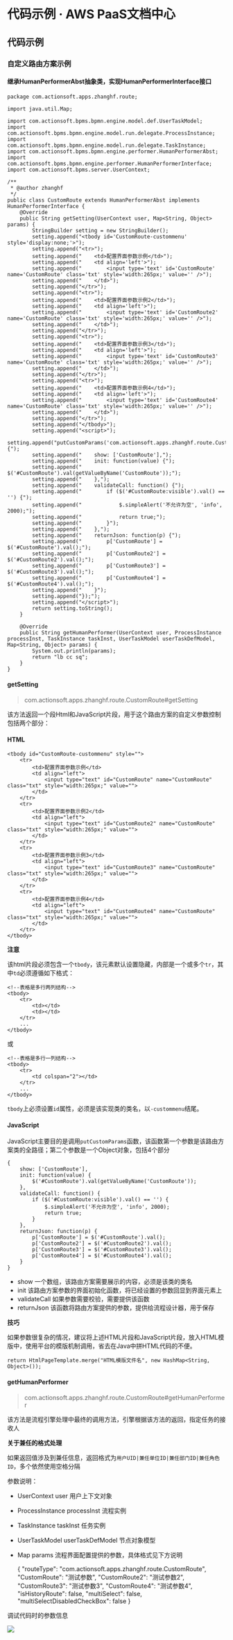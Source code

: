 # 代码示例 · AWS PaaS文档中心

## 代码示例

### 自定义路由方案示例

#### 继承HumanPerformerAbst抽象类，实现HumanPerformerInterface接口
    
    
    package com.actionsoft.apps.zhanghf.route;
    
    import java.util.Map;
    
    import com.actionsoft.bpms.bpmn.engine.model.def.UserTaskModel;
    import com.actionsoft.bpms.bpmn.engine.model.run.delegate.ProcessInstance;
    import com.actionsoft.bpms.bpmn.engine.model.run.delegate.TaskInstance;
    import com.actionsoft.bpms.bpmn.engine.performer.HumanPerformerAbst;
    import com.actionsoft.bpms.bpmn.engine.performer.HumanPerformerInterface;
    import com.actionsoft.bpms.server.UserContext;
    
    /**
     * @author zhanghf
     */
    public class CustomRoute extends HumanPerformerAbst implements HumanPerformerInterface {
        @Override
        public String getSetting(UserContext user, Map<String, Object> params) {
            StringBuilder setting = new StringBuilder();
            setting.append("<tbody id='CustomRoute-custommenu' style='display:none;'>");
            setting.append("<tr>");
            setting.append("    <td>配置界面参数示例</td>");
            setting.append("    <td align='left'>");
            setting.append("        <input type='text' id='CustomRoute' name='CustomRoute' class='txt' style='width:265px;' value='' />");
            setting.append("    </td>");
            setting.append("</tr>");
            setting.append("<tr>");
            setting.append("    <td>配置界面参数示例2</td>");
            setting.append("    <td align='left'>");
            setting.append("        <input type='text' id='CustomRoute2' name='CustomRoute' class='txt' style='width:265px;' value='' />");
            setting.append("    </td>");
            setting.append("</tr>");
            setting.append("<tr>");
            setting.append("    <td>配置界面参数示例3</td>");
            setting.append("    <td align='left'>");
            setting.append("        <input type='text' id='CustomRoute3' name='CustomRoute' class='txt' style='width:265px;' value='' />");
            setting.append("    </td>");
            setting.append("</tr>");
            setting.append("<tr>");
            setting.append("    <td>配置界面参数示例4</td>");
            setting.append("    <td align='left'>");
            setting.append("        <input type='text' id='CustomRoute4' name='CustomRoute' class='txt' style='width:265px;' value='' />");
            setting.append("    </td>");
            setting.append("</tr>");
            setting.append("</tbody>");
            setting.append("<script>");
            setting.append("putCustomParams('com.actionsoft.apps.zhanghf.route.CustomRoute', {");
            setting.append("    show: ['CustomRoute'],");
            setting.append("    init: function(value) {");
            setting.append("        $('#CustomRoute').val(getValueByName('CustomRoute'));");
            setting.append("    },");
            setting.append("    validateCall: function() {");
            setting.append("        if ($('#CustomRoute:visible').val() == '') {");
            setting.append("            $.simpleAlert('不允许为空', 'info', 2000);");
            setting.append("            return true;");
            setting.append("        }");
            setting.append("    },");
            setting.append("    returnJson: function(p) {");
            setting.append("        p['CustomRoute'] = $('#CustomRoute').val();");
            setting.append("        p['CustomRoute2'] = $('#CustomRoute2').val();");
            setting.append("        p['CustomRoute3'] = $('#CustomRoute3').val();");
            setting.append("        p['CustomRoute4'] = $('#CustomRoute4').val();");
            setting.append("    }");
            setting.append("});");
            setting.append("</script>");
            return setting.toString();
        }
    
        @Override
        public String getHumanPerformer(UserContext user, ProcessInstance processInst, TaskInstance taskInst, UserTaskModel userTaskDefModel, Map<String, Object> params) {
            System.out.println(params);
            return "lb cc sq";
        }
    }
    

#### getSetting

> com.actionsoft.apps.zhanghf.route.CustomRoute#getSetting

该方法返回一个段Html和JavaScript片段，用于这个路由方案的自定义参数控制 包括两个部分：

#### HTML
    
    
    <tbody id="CustomRoute-custommenu" style="">
        <tr>
            <td>配置界面参数示例</td>
            <td align="left">
                <input type="text" id="CustomRoute" name="CustomRoute" class="txt" style="width:265px;" value="">
            </td>
        </tr>
        <tr>
            <td>配置界面参数示例2</td>
            <td align="left">
                <input type="text" id="CustomRoute2" name="CustomRoute" class="txt" style="width:265px;" value="">
            </td>
        </tr>
        <tr>
            <td>配置界面参数示例3</td>
            <td align="left">
                <input type="text" id="CustomRoute3" name="CustomRoute" class="txt" style="width:265px;" value="">
            </td>
        </tr>
        <tr>
            <td>配置界面参数示例4</td>
            <td align="left">
                <input type="text" id="CustomRoute4" name="CustomRoute" class="txt" style="width:265px;" value="">
            </td>
        </tr>
    </tbody>
    

**注意**

该html片段必须包含一个`tbody`，该元素默认设置隐藏，内部是一个或多个`tr`，其中`td`必须遵循如下格式：
    
    
    <!--表格是多行两列结构-->
    <tbody>
        <tr>
            <td></td>
            <td></td>
        </tr>
        ...
    </tbody>
    

或
    
    
    <!--表格是多行一列结构-->
    <tbody>
        <tr>
            <td colspan="2"></td>
        </tr>
        ...
    </tbody>
    

`tbody`上必须设置`id`属性，必须是该实现类的类名，以`-custommenu`结尾。

#### JavaScript

JavaScript主要目的是调用`putCustomParams`函数，该函数第一个参数是该路由方案类的全路径；第二个参数是一个Object对象，包括4个部分
    
    
    {
        show: ['CustomRoute'],
        init: function(value) {
            $('#CustomRoute').val(getValueByName('CustomRoute'));
        },
        validateCall: function() {
            if ($('#CustomRoute:visible').val() == '') {
                $.simpleAlert('不允许为空', 'info', 2000);
                return true;
            }
        },
        returnJson: function(p) {
            p['CustomRoute'] = $('#CustomRoute').val();
            p['CustomRoute2'] = $('#CustomRoute2').val();
            p['CustomRoute3'] = $('#CustomRoute3').val();
            p['CustomRoute4'] = $('#CustomRoute4').val();
        }
    }
    

  * show 一个数组，该路由方案需要展示的内容，必须是该类的类名
  * init 该路由方案参数的界面初始化函数，将已经设置的参数回显到界面元素上
  * validateCall 如果参数需要校验，需要提供该函数
  * returnJson 该函数将路由方案提供的参数，提供给流程设计器，用于保存

**技巧**

如果参数很复杂的情况，建议将上述HTML片段和JavaScript片段，放入HTML模版中，使用平台的模版机制调用，省去在Java中拼HTML代码的不便。
    
    
    return HtmlPageTemplate.merge("HTML模版文件名", new HashMap<String, Object>());
    

#### getHumanPerformer

> com.actionsoft.apps.zhanghf.route.CustomRoute#getHumanPerformer

该方法是流程引擎处理中最终的调用方法，引擎根据该方法的返回，指定任务的接收人

**关于兼任的格式处理**

如果返回值涉及到兼任信息，返回格式为`用户UID|兼任单位ID|兼任部门ID|兼任角色ID`，多个依然使用空格分隔

参数说明：

  * UserContext user 用户上下文对象
  * ProcessInstance processInst 流程实例
  * TaskInstance taskInst 任务实例
  * UserTaskModel userTaskDefModel 节点对象模型
  * Map params 流程界面配置提供的参数，具体格式见下方说明

    
    
    {
        "routeType": "com.actionsoft.apps.zhanghf.route.CustomRoute",
        "CustomRoute": "测试参数",
        "CustomRoute2": "测试参数2",
        "CustomRoute3": "测试参数3",
        "CustomRoute4": "测试参数4",
        "isHistoryRoute": false,
        "multiSelect": false,
        "multiSelectDisabledCheckBox": false
    }
    

调试代码时的参数信息

[![](https://docs.awspaas.com/reference-guide/aws-paas-plugin-development-reference-guide/plugins/performer-3.png)](<performer-3.png>)